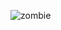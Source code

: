 ![zombie](https://github.com/CMS37/Unity-zombie-game/assets/84567875/ba8edccb-2135-4dd7-a930-f30e1a33789d)
